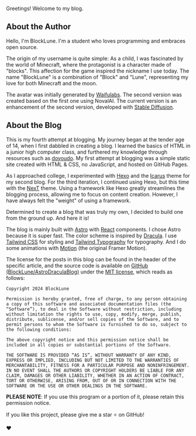 Greetings! Welcome to my blog.

## About the Author

Hello, I'm BlockLune. I'm a student who loves programming and embraces open source.

The origin of my username is quite simple: As a child, I was fascinated by the world of Minecraft, where the protagonist is a character made of "blocks". This affection for the game inspired the nickname I use today. The name "BlockLune" is a combination of "Block" and "Lune", representing my love for both Minecraft and the moon.

The avatar was initially generated by [Waifulabs](https://waifulabs.com/). The second version was created based on the first one using NovalAI. The current version is an enhancement of the second version, developed with [Stable Diffusion](https://github.com/AUTOMATIC1111/stable-diffusion-webui).

## About the Blog

This is my fourth attempt at blogging. My journey began at the tender age of 14, when I first dabbled in creating a blog. I learned the basics of HTML in a junior high computer class, and furthered my knowledge through resources such as [doyoudo](https://www.bilibili.com/video/BV1gp411f7j6). My first attempt at blogging was a simple static site created with HTML & CSS, no JavaScript, and hosted on GitHub Pages.

As I approached college, I experimented with [Hexo](https://hexo.io/) and the [Icarus](https://ppoffice.github.io/hexo-theme-icarus/) theme for my second blog. For the third iteration, I continued using Hexo, but this time with the [NexT](https://theme-next.js.org/) theme. Using a framework like Hexo greatly streamlines the blogging process, allowing me to focus on content creation. However, I have always felt the "weight" of using a framework.

Determined to create a blog that was truly my own, I decided to build one from the ground up. And here it is!

The blog is mainly built with [Astro](https://astro.build/) with [React](https://react.dev/) components. I chose Astro because it is super fast. The color scheme is inspired by [Dracula](https://draculatheme.com/). I use [Tailwind CSS](https://tailwindcss.com/) for styling and [Tailwind Typography](https://github.com/tailwindlabs/tailwindcss-typography) for typography. And I do some animations with [Motion](https://motion.dev) (the original Framer Motion).

The license for the posts in this blog can be found in the header of the specific article, and the source code is available on [GitHub (BlockLune/AstroDraculaBlog)](https://github.com/BlockLune/astro-dracula-blog) under the [MIT license](https://en.wikipedia.org/wiki/MIT_License), which reads as follows:

```text
Copyright 2024 BlockLune

Permission is hereby granted, free of charge, to any person obtaining a copy of this software and associated documentation files (the “Software”), to deal in the Software without restriction, including without limitation the rights to use, copy, modify, merge, publish, distribute, sublicense, and/or sell copies of the Software, and to permit persons to whom the Software is furnished to do so, subject to the following conditions:

The above copyright notice and this permission notice shall be included in all copies or substantial portions of the Software.

THE SOFTWARE IS PROVIDED “AS IS”, WITHOUT WARRANTY OF ANY KIND, EXPRESS OR IMPLIED, INCLUDING BUT NOT LIMITED TO THE WARRANTIES OF MERCHANTABILITY, FITNESS FOR A PARTICULAR PURPOSE AND NONINFRINGEMENT. IN NO EVENT SHALL THE AUTHORS OR COPYRIGHT HOLDERS BE LIABLE FOR ANY CLAIM, DAMAGES OR OTHER LIABILITY, WHETHER IN AN ACTION OF CONTRACT, TORT OR OTHERWISE, ARISING FROM, OUT OF OR IN CONNECTION WITH THE SOFTWARE OR THE USE OR OTHER DEALINGS IN THE SOFTWARE.
```

**PLEASE NOTE**: If you use this program or a portion of it, please retain this permission notice.

If you like this project, please give me a star :star: on GitHub!

:heart:
